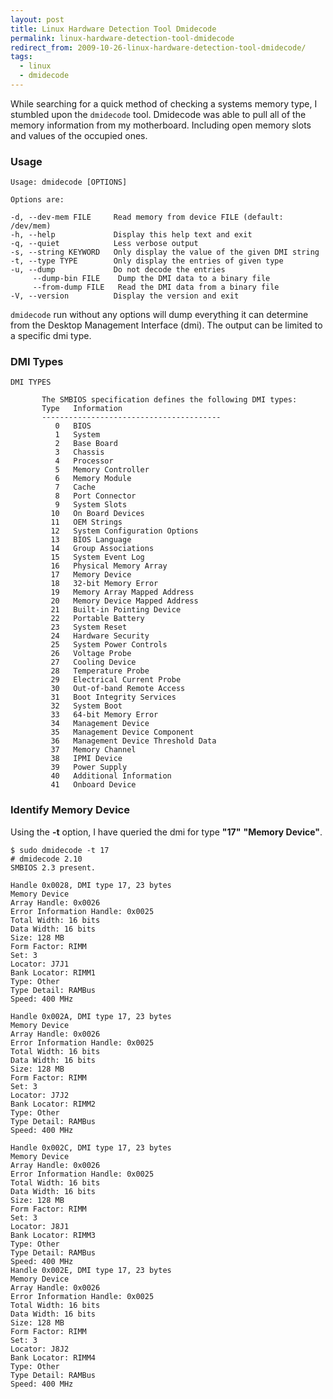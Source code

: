 ```yaml
---
layout: post
title: Linux Hardware Detection Tool Dmidecode
permalink: linux-hardware-detection-tool-dmidecode
redirect_from: 2009-10-26-linux-hardware-detection-tool-dmidecode/
tags:
  - linux
  - dmidecode
---
```


While searching for a quick method of checking a systems memory type, I stumbled upon the `dmidecode` tool. Dmidecode was able to pull all of the memory information from my motherboard. Including open memory slots and values of the occupied ones.

### Usage

    Usage: dmidecode [OPTIONS]

    Options are:

    -d, --dev-mem FILE     Read memory from device FILE (default: /dev/mem)
    -h, --help             Display this help text and exit
    -q, --quiet            Less verbose output
    -s, --string KEYWORD   Only display the value of the given DMI string
    -t, --type TYPE        Only display the entries of given type
    -u, --dump             Do not decode the entries  
         --dump-bin FILE    Dump the DMI data to a binary file
         --from-dump FILE   Read the DMI data from a binary file
    -V, --version          Display the version and exit

`dmidecode` run without any options will dump everything it can determine from the Desktop Management Interface (dmi). The output can be limited to a specific dmi type.

### DMI Types

    DMI TYPES

           The SMBIOS specification defines the following DMI types:
           Type   Information
           ----------------------------------------
              0   BIOS
              1   System
              2   Base Board
              3   Chassis
              4   Processor
              5   Memory Controller
              6   Memory Module
              7   Cache
              8   Port Connector
              9   System Slots
             10   On Board Devices
             11   OEM Strings
             12   System Configuration Options
             13   BIOS Language
             14   Group Associations
             15   System Event Log
             16   Physical Memory Array
             17   Memory Device
             18   32-bit Memory Error
             19   Memory Array Mapped Address
             20   Memory Device Mapped Address
             21   Built-in Pointing Device
             22   Portable Battery
             23   System Reset
             24   Hardware Security
             25   System Power Controls
             26   Voltage Probe
             27   Cooling Device
             28   Temperature Probe
             29   Electrical Current Probe
             30   Out-of-band Remote Access
             31   Boot Integrity Services
             32   System Boot
             33   64-bit Memory Error
             34   Management Device
             35   Management Device Component
             36   Management Device Threshold Data
             37   Memory Channel
             38   IPMI Device
             39   Power Supply
             40   Additional Information
             41   Onboard Device

### Identify Memory Device

Using the **-t** option, I have queried the dmi for type **"17"** **"Memory Device"**.

    $ sudo dmidecode -t 17
    # dmidecode 2.10
    SMBIOS 2.3 present.

    Handle 0x0028, DMI type 17, 23 bytes
    Memory Device
    Array Handle: 0x0026
    Error Information Handle: 0x0025
    Total Width: 16 bits
    Data Width: 16 bits
    Size: 128 MB
    Form Factor: RIMM
    Set: 3
    Locator: J7J1
    Bank Locator: RIMM1
    Type: Other
    Type Detail: RAMBus
    Speed: 400 MHz

    Handle 0x002A, DMI type 17, 23 bytes
    Memory Device
    Array Handle: 0x0026
    Error Information Handle: 0x0025
    Total Width: 16 bits
    Data Width: 16 bits
    Size: 128 MB
    Form Factor: RIMM
    Set: 3
    Locator: J7J2
    Bank Locator: RIMM2
    Type: Other
    Type Detail: RAMBus
    Speed: 400 MHz

    Handle 0x002C, DMI type 17, 23 bytes
    Memory Device
    Array Handle: 0x0026
    Error Information Handle: 0x0025
    Total Width: 16 bits
    Data Width: 16 bits
    Size: 128 MB
    Form Factor: RIMM
    Set: 3
    Locator: J8J1
    Bank Locator: RIMM3
    Type: Other
    Type Detail: RAMBus
    Speed: 400 MHz
    Handle 0x002E, DMI type 17, 23 bytes
    Memory Device
    Array Handle: 0x0026
    Error Information Handle: 0x0025
    Total Width: 16 bits
    Data Width: 16 bits
    Size: 128 MB
    Form Factor: RIMM
    Set: 3
    Locator: J8J2
    Bank Locator: RIMM4
    Type: Other
    Type Detail: RAMBus
    Speed: 400 MHz
